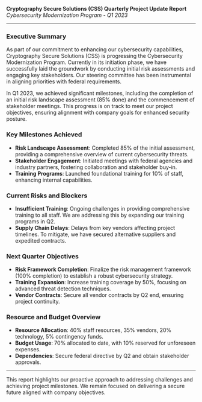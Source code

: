 

**Cryptography Secure Solutions (CSS) Quarterly Project Update Report**  
*Cybersecurity Modernization Program - Q1 2023*

---

### Executive Summary

As part of our commitment to enhancing our cybersecurity capabilities, Cryptography Secure Solutions (CSS) is progressing the Cybersecurity Modernization Program. Currently in its initiation phase, we have successfully laid the groundwork by conducting initial risk assessments and engaging key stakeholders. Our steering committee has been instrumental in aligning priorities with federal requirements.

In Q1 2023, we achieved significant milestones, including the completion of an initial risk landscape assessment (85% done) and the commencement of stakeholder meetings. This progress is on track to meet our project objectives, ensuring alignment with company goals for enhanced security posture.

### Key Milestones Achieved

- **Risk Landscape Assessment**: Completed 85% of the initial assessment, providing a comprehensive overview of current cybersecurity threats.
- **Stakeholder Engagement**: Initiated meetings with federal agencies and industry partners, fostering collaboration and stakeholder buy-in.
- **Training Programs**: Launched foundational training for 10% of staff, enhancing internal capabilities.

### Current Risks and Blockers

- **Insufficient Training**: Ongoing challenges in providing comprehensive training to all staff. We are addressing this by expanding our training programs in Q2.
- **Supply Chain Delays**: Delays from key vendors affecting project timelines. To mitigate, we have secured alternative suppliers and expedited contracts.

### Next Quarter Objectives

- **Risk Framework Completion**: Finalize the risk management framework (100% completion) to establish a robust cybersecurity strategy.
- **Training Expansion**: Increase training coverage by 50%, focusing on advanced threat detection techniques.
- **Vendor Contracts**: Secure all vendor contracts by Q2 end, ensuring project continuity.

### Resource and Budget Overview

- **Resource Allocation**: 40% staff resources, 35% vendors, 20% technology, 5% contingency funds.
- **Budget Usage**: 70% allocated to date, with 10% reserved for unforeseen expenses.
- **Dependencies**: Secure federal directive by Q2 and obtain stakeholder approvals.

---

This report highlights our proactive approach to addressing challenges and achieving project milestones. We remain focused on delivering a secure future aligned with company objectives.